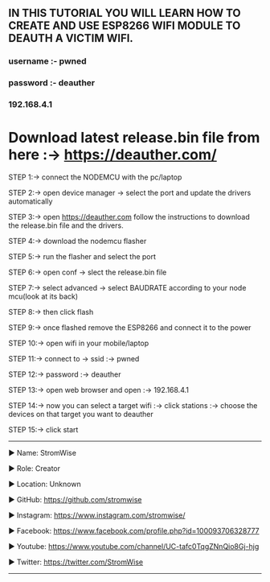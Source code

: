 ## IN THIS TUTORIAL YOU WILL LEARN HOW TO CREATE AND USE ESP8266 WIFI MODULE TO DEAUTH A VICTIM WIFI.

### username :- pwned
### password :- deauther
### 192.168.4.1

# Download latest release.bin file from here :->  https://deauther.com/



STEP 1:->  connect the NODEMCU with the pc/laptop

STEP 2:->  open device manager -> select the port and update the drivers automatically 

STEP 3:->  open https://deauther.com follow the instructions to download the release.bin file and the drivers.

STEP 4:->  download the nodemcu flasher

STEP 5:->  run the flasher and select the port 

STEP 6:->  open conf -> slect the release.bin file 

STEP 7:->  select advanced -> select BAUDRATE according to your node mcu(look at its back)

STEP 8:->  then click flash

STEP 9:->  once flashed remove the ESP8266 and connect it to the power 

STEP 10:->  open wifi in your mobile/laptop

STEP 11:->  connect to -> ssid :-> pwned

STEP 12:->  password :-> deauther

STEP 13:->  open web browser and open :-> 192.168.4.1

STEP 14:->  now you can select a target wifi :-> click stations :-> choose the devices on that target you want to deauther

STEP 15:->  click start 











____________________________________________________________________________________________________________________________________________
▶ Name: StromWise

▶ Role: Creator

▶ Location: Unknown

▶ GitHub: https://github.com/stromwise 

▶ Instagram: https://www.instagram.com/stromwise/ 

▶ Facebook: https://www.facebook.com/profile.php?id=100093706328777

▶ Youtube: https://www.youtube.com/channel/UC-tafc0TqgZNnQio8Gj-hjg 

▶ Twitter: https://twitter.com/StromWise 
____________________________________________________________________________________________________________________________________________


